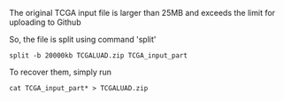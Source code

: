 The original TCGA input file is larger than 25MB and exceeds the limit for uploading to Github

So, the file is split using command 'split'

```
split -b 20000kb TCGALUAD.zip TCGA_input_part
```

To recover them, simply run
```
cat TCGA_input_part* > TCGALUAD.zip
```

